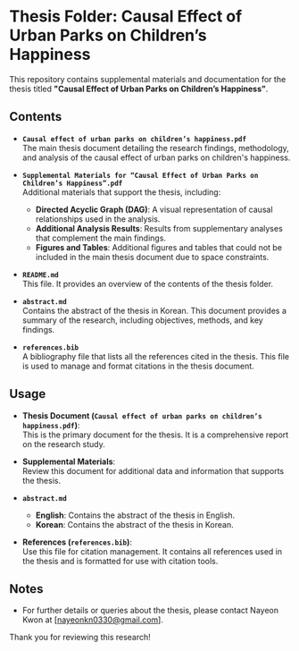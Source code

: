 # Thesis Folder: Causal Effect of Urban Parks on Children’s Happiness

This repository contains supplemental materials and documentation for the thesis titled **"Causal Effect of Urban Parks on Children’s Happiness"**.

## Contents

- **`Causal effect of urban parks on children’s happiness.pdf`**  
  The main thesis document detailing the research findings, methodology, and analysis of the causal effect of urban parks on children's happiness.

- **`Supplemental Materials for “Causal Effect of Urban Parks on Children’s Happiness”.pdf`**  
  Additional materials that support the thesis, including:
  - **Directed Acyclic Graph (DAG)**: A visual representation of causal relationships used in the analysis.
  - **Additional Analysis Results**: Results from supplementary analyses that complement the main findings.
  - **Figures and Tables**: Additional figures and tables that could not be included in the main thesis document due to space constraints.

- **`README.md`**  
  This file. It provides an overview of the contents of the thesis folder.

- **`abstract.md`**  
  Contains the abstract of the thesis in Korean. This document provides a summary of the research, including objectives, methods, and key findings.

- **`references.bib`**  
  A bibliography file that lists all the references cited in the thesis. This file is used to manage and format citations in the thesis document.

## Usage

- **Thesis Document (`Causal effect of urban parks on children’s happiness.pdf`)**:  
  This is the primary document for the thesis. It is a comprehensive report on the research study.

- **Supplemental Materials**:  
  Review this document for additional data and information that supports the thesis.

- **`abstract.md`**  
  - **English**: Contains the abstract of the thesis in English.
  - **Korean**: Contains the abstract of the thesis in Korean.

- **References (`references.bib`)**:  
  Use this file for citation management. It contains all references used in the thesis and is formatted for use with citation tools.

## Notes

- For further details or queries about the thesis, please contact Nayeon Kwon at [nayeonkn0330@gmail.com].

Thank you for reviewing this research!
